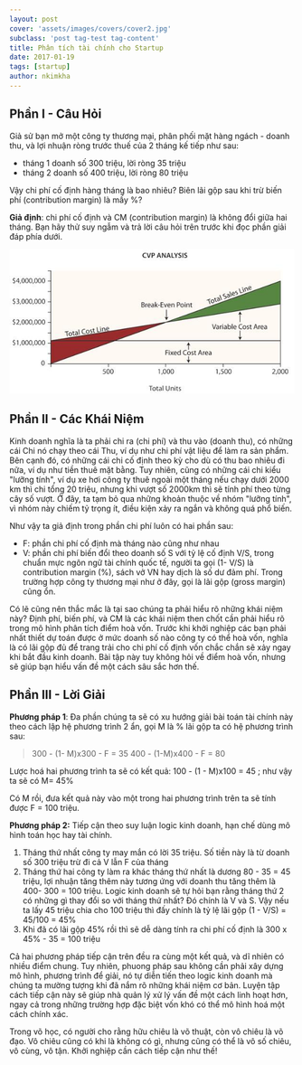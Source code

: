 ```yaml
---
layout: post
cover: 'assets/images/covers/cover2.jpg'
subclass: 'post tag-test tag-content'
title: Phân tích tài chính cho Startup
date: 2017-01-19
tags: [startup]
author: nkimkha
---
```


Phần I - Câu Hỏi
--------

Giả sử bạn mở một công ty thương mại, phân phối mặt hàng ngách - doanh thu, và lợi nhuận ròng trước thuế của 2 tháng kế tiếp như sau:

- tháng 1 doanh số 300 triệu, lời ròng 35 triệu
- tháng 2 doanh số 400 triệu, lời ròng 80 triệu

Vậy chi phí cố định hàng tháng là bao nhiêu? Biên lãi gộp sau khi trừ biến phí (contribution margin) là mấy %?

**Giả định**: chi phí cố định và CM (contribution margin) là không đổi giữa hai tháng.
Bạn hãy thử suy ngẫm và trả lời câu hỏi trên trước khi đọc phần giải đáp phía dưới.

![phan-tich-tai-chinh.jpg](/assets/images/figures/phan-tich-tai-chinh.jpg)

Phần II - Các Khái Niệm
-----------

Kinh doanh nghĩa là ta phải chi ra (chi phí) và thu vào (doanh thu), có những cái Chi nó chạy theo cái Thu, ví dụ như chi phí vật liệu để làm ra sản phẩm. Bên cạnh đó, có những cái chi cố định theo kỳ cho dù có thu bao nhiêu đi nữa, ví dụ như tiền thuê mặt bằng. Tuy nhiên, cũng có những cái chi kiểu "lưỡng tính", ví dụ xe hơi công ty thuê ngoài một tháng nếu chạy dưới 2000 km thì chi tổng 20 triệu, nhưng khi vượt số 2000km thì sẽ tính phí theo từng cây số vượt. Ở đây, ta tạm bỏ qua những khoản thuộc về nhóm "lưỡng tính", vì nhóm này chiếm tỷ trọng ít, điều kiện xảy ra ngắn và không quá phổ biến.

Như vậy ta giả định trong phần chi phí luôn có hai phần sau:

- F: phần chi phí cố định mà tháng nào cũng như nhau
- V: phần chi phí biến đổi theo doanh số S với tỷ lệ cố định V/S, trong chuẩn mực ngôn ngữ tài chính quốc tế, người ta gọi (1- V/S) là contribution margin (%), sách vở VN hay dịch là số dư đảm phí. Trong trường hợp công ty thương mại như ở đây, gọi là lãi gộp (gross margin) cũng ổn.

Có lẽ cũng nên thắc mắc là tại sao chúng ta phải hiểu rõ những khái niệm này? Định phí, biến phí, và CM là các khái niệm then chốt cần phải hiểu rõ trong mô hình phân tích điểm hoà vốn. Trước khi khởi nghiệp các bạn phải nhất thiết dự toán được ở mức doanh số nào công ty có thể hoà vốn, nghĩa là có lãi gộp đủ để trang trải cho chi phí cố định vốn chắc chắn sẽ xảy ngay khi bắt đầu kinh doanh. Bài tập này tuy không hỏi về điểm hoà vốn, nhưng sẽ giúp bạn hiểu vấn đề một cách sâu sắc hơn thế.

Phần III - Lời Giải
----------

**Phương pháp 1**: Đa phần chúng ta sẽ có xu hướng giải bài toán tài chính này theo cách lập hệ phương trình 2 ẩn, gọi M là % lãi gộp ta có hệ phương trình sau:

> 300 - (1- M)x300 - F = 35
> 400 - (1-M)x400 - F = 80

Lược hoá hai phương trình ta sẽ có kết quả: 100 - (1 - M)x100 = 45 ; như vậy ta sẽ có M= 45%

Có M rồi, đưa kết quả này vào một trong hai phương trình trên ta sẽ tính được F = 100 triệu.

**Phương pháp 2:** Tiếp cận theo suy luận logic kinh doanh, hạn chế dùng mô hình toán học hay tài chính.

1. Tháng thứ nhất công ty may mắn có lời 35 triệu. Số tiền này là từ doanh số 300 triệu trừ đi cả V lẫn F của tháng
2. Tháng thứ hai công ty làm ra khác tháng thứ nhất là dương 80 - 35 = 45 triệu, lợi nhuận tăng thêm này tương ứng với doanh thu tăng thêm là 400- 300 = 100 triệu. Logic kinh doanh sẽ tự hỏi bạn rằng tháng thứ 2 có những gì thay đổi so với tháng thứ nhất? Đó chính là V và S. Vậy nếu ta lấy 45 triệu chia cho 100 triệu thì đấy chính là tỷ lệ lãi gộp (1 - V/S) = 45/100 = 45%
3. Khi đã có lãi gộp 45% rồi thì sẽ dễ dàng tính ra chi phí cố định là 300 x 45% - 35 = 100 triệu

Cả hai phương pháp tiếp cận trên đều ra cùng một kết quả, và dĩ nhiên có nhiều điểm chung. Tuy nhiên, phuong pháp sau không cần phải xây dựng mô hình, phương trình để giải, nó tự diễn tiến theo logic kinh doanh mà chúng ta mường tượng khi đã nắm rõ những khái niệm cơ bản. Luyện tập cách tiếp cận này sẽ giúp nhà quản lý xử lý vấn đề một cách linh hoạt hơn, ngay cả trong những trường hợp đặc biệt vốn khó có thể mô hình hoá một cách chính xác.

Trong võ học, có người cho rằng hữu chiêu là võ thuật, còn vô chiêu là võ đạo. Vô chiêu cũng có khi là không có gì, nhưng cũng có thể là vô số chiêu, vô cùng, vô tận. Khởi nghiệp cần cách tiếp cận như thế!
